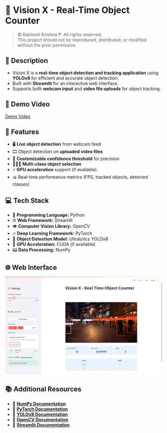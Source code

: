 # 🎯 Vision X - Real-Time Object Counter

> &copy; Rakhesh Krishna P. All rights reserved.  
> This project should not be reproduced, distributed, or modified without the prior permission.

## 📝 Description

- Vision X is a **real-time object detection and tracking application** using **YOLOv8** for efficient and accurate object detection. 
- Built with **Streamlit** for an interactive web interface.
- Supports both **webcam input** and **video file uploads** for object tracking.

## 🎥 Demo Video 
[Demo Video](https://github.com/user-attachments/assets/8a122056-924a-4b6f-964f-bc15b3037ac7)

## 🚀 Features

- 🖥️ **Live object detection** from webcam feed
- 🎞️ Object detection on **uploaded video files**
- 🎯 **Customizable confidence threshold** for precision
- 🧑‍🤝‍🧑 **Multi-class object selection**
- ⚡ **GPU acceleration** support (if available)
- 📊 Real-time performance metrics (FPS, tracked objects, detected classes)

## 💻 Tech Stack

- 🐍 **Programming Language:** Python
- 🌐 **Web Framework:** Streamlit
- 👁️ **Computer Vision Library:** OpenCV
- 🔥 **Deep Learning Framework:** PyTorch
- 🦾 **Object Detection Model:** Ultralytics YOLOv8
- 🚀 **GPU Acceleration:** CUDA (if available)
- 📟 **Data Processing:** NumPy

## 🌐 Web Interface

![app](https://github.com/rakheshkrishna2005/Vision-X/blob/main/Vision%20X.png)

## 📚 Additional Resources

- 📘 **[NumPy Documentation](https://numpy.org/doc/stable/)**
- 📘 **[PyTorch Documentation](https://pytorch.org/docs/)**
- 📘 **[YOLOv8 Documentation](https://docs.ultralytics.com/)**
- 📘 **[OpenCV Documentation](https://docs.opencv.org/)**
- 📘 **[Streamlit Documentation](https://docs.streamlit.io/)**
